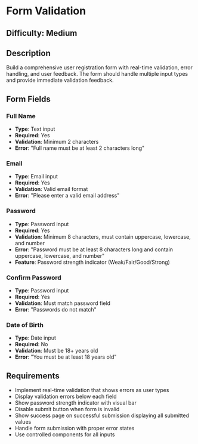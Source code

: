 # Form Validation

## Difficulty: Medium

## Description

Build a comprehensive user registration form with real-time validation, error handling, and user feedback. The form should handle multiple input types and provide immediate validation feedback.

## Form Fields

### Full Name

- **Type**: Text input
- **Required**: Yes
- **Validation**: Minimum 2 characters
- **Error**: "Full name must be at least 2 characters long"

### Email

- **Type**: Email input
- **Required**: Yes
- **Validation**: Valid email format
- **Error**: "Please enter a valid email address"

### Password

- **Type**: Password input
- **Required**: Yes
- **Validation**: Minimum 8 characters, must contain uppercase, lowercase, and number
- **Error**: "Password must be at least 8 characters long and contain uppercase, lowercase, and number"
- **Feature**: Password strength indicator (Weak/Fair/Good/Strong)

### Confirm Password

- **Type**: Password input
- **Required**: Yes
- **Validation**: Must match password field
- **Error**: "Passwords do not match"

### Date of Birth

- **Type**: Date input
- **Required**: No
- **Validation**: Must be 18+ years old
- **Error**: "You must be at least 18 years old"

## Requirements

- Implement real-time validation that shows errors as user types
- Display validation errors below each field
- Show password strength indicator with visual bar
- Disable submit button when form is invalid
- Show success page on successful submission displaying all submitted values
- Handle form submission with proper error states
- Use controlled components for all inputs
